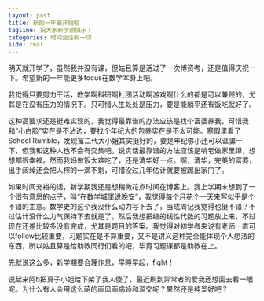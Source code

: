 ```yaml
---
layout: post
title: 新的一年要开始啦
tagline: 祝大家新学期快乐！
categories: 时间会证明一切
side: real
---
```


明天就开学了，虽然我并没有课，但姑且算是活过了一次博资考，还是值得庆祝一下。希望新的一年能更多focus在数学本身上吧。

我觉得只要努力干活，教学啊科研啊社团活动啊游戏啊什么的都是可以兼顾的，尤其是在没有压力的情况下。只可惜人生处处是压力，要是能躺平还有饭吃就好了。

这种高要求还是挺难实现的，我觉得最靠谱的办法应该是找个富婆养我。可惜我和“小白脸”实在是不沾边，要找个年纪大的包养实在是不太可能。寒假里看了School Rumble，发现富二代大小姐其实挺好的，要是年纪够小还可以诓骗一下，但我和这种人也不会有交集吧。说实话最靠谱的方法应该是啃老做家里蹲，想想都很幸福。然而我妈做饭太难吃了，还是清华好一点。啊，清华，完美的富婆，出手阔绰还会把人榨的一滴不剩，可惜没过几年估计就要被踢出家门了。

如果时间充裕的话，新学期我还是想稍微花点时间在博客上。我上学期末想到了一个很有意思的点子，叫“在数学城里说晚安”，我觉得每个月花个一天来写似乎是个不错的主意。数学史的这个我没什么动力写下去了，当成周记我觉得也挺不错？不过估计没什么力气保持下去就是了。然后我想把编的线性代数的习题放上来，不过现在还差比较多没有完成，尤其是题目的答案。我觉得对初学者来说有老师一直可以follow比较重要，习题实在是不算重要，又不是讲义这种完全能体现个人想法的东西，所以姑且算是给助教同行们看的吧，毕竟习题课都是助教在上。

先就说这么多，新学期要合理作息，早睡早起，fight！

说起来阿b把真子小姐给下架了我人傻了，最近刷到异常者的爱我还想回去看一眼呢。为什么有人会用这么萌的画风画病娇和滥交呢？果然还是纯爱好吧？
